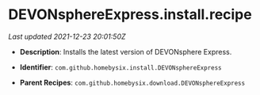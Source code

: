 # DEVONsphereExpress.install.recipe

_Last updated 2021-12-23 20:01:50Z_

- **Description**: Installs the latest version of DEVONsphere Express.

- **Identifier**: `com.github.homebysix.install.DEVONsphereExpress`

- **Parent Recipes**: `com.github.homebysix.download.DEVONsphereExpress`
